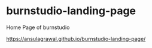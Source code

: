 # burnstudio-landing-page
Home Page of burnstudio

https://ansulagrawal.github.io/burnstudio-landing-page/
